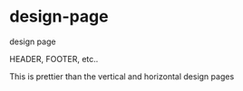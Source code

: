 # design-page
design page


HEADER, FOOTER, etc..

This is prettier than the vertical and horizontal design pages
